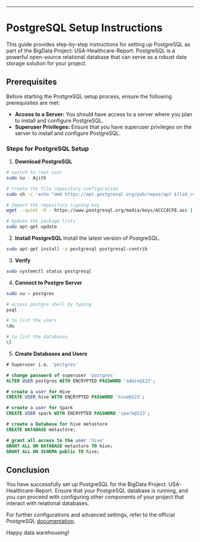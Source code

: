 ---

# PostgreSQL Setup Instructions

This guide provides step-by-step instructions for setting up PostgreSQL as part of the BigData Project: USA-Healthcare-Report. PostgreSQL is a powerful open-source relational database that can serve as a robust data storage solution for your project.

## Prerequisites

Before starting the PostgreSQL setup process, ensure the following prerequisites are met:

- **Access to a Server:** You should have access to a server where you plan to install and configure PostgreSQL.
- **Superuser Privileges:** Ensure that you have superuser privileges on the server to install and configure PostgreSQL.


### Steps for PostgreSQL Setup
1. **Download PostgreSQL**
```bash
# switch to root user 
sudo su - Ajith
```
```bash
# Create the file repository configuration
sudo sh -c 'echo "deb https://apt.postgresql.org/pub/repos/apt $(lsb_release -cs)-pgdg main" > /etc/apt/sources.list.d/pgdg.list'

# Import the repository signing key
wget --quiet -O - https://www.postgresql.org/media/keys/ACCC4CF8.asc | sudo apt-key add -

# Update the package lists
sudo apt-get update
```

2. **Install PostgreSQL**
Install the latest version of PostgreSQL.
```bash
sudo apt-get install -y postgresql postgresql-contrib
```

3. **Verify**
```bash
sudo systemctl status postgresql
```

4. **Connect to Postgre Server**
```bash
sudo su – postgres

# access postgre shell by typing
psql

# to list the users
\du

# to list the databases
\l
```

5. **Create Databases and Users**
```sql
# Superuser i.e. 'postgres'

# change password of superuser 'postgres'
ALTER USER postgres WITH ENCRYPTED PASSWORD 'admin@123';

# create a user for Hive
CREATE USER hive WITH ENCRYPTED PASSWORD 'hive@123';

# create a user for Spark
CREATE USER spark WITH ENCRYPTED PASSWORD 'spark@123';

# create a Database for hive metastore 
CREATE DATABASE metastore;

# grant all access to the user 'hive'
GRANT ALL ON DATABASE metastore TO hive;
GRANT ALL ON SCHEMA public TO hive;
```

## Conclusion

You have successfully set up PostgreSQL for the BigData Project: USA-Healthcare-Report. Ensure that your PostgreSQL database is running, and you can proceed with configuring other components of your project that interact with relational databases.

For further configurations and advanced settings, refer to the official PostgreSQL [documentation](https://www.postgresql.org/docs/).


Happy data warehousing!




